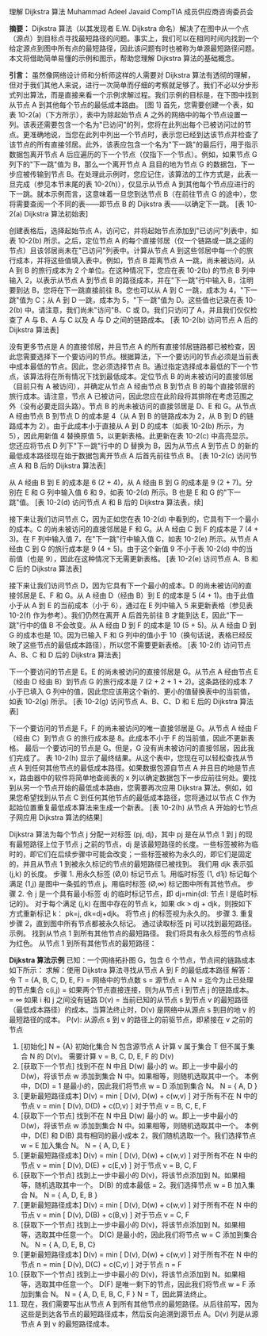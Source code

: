 理解 Dijkstra 算法
Muhammad Adeel Javaid
CompTIA 成员供应商咨询委员会

**摘要：**
Dijkstra 算法（以其发现者 E.W. Dijkstra 命名）解决了在图中从一个点（源点）到目标点寻找最短路径的问题。事实上，我们可以在相同时间内找到一个给定源点到图中所有点的最短路径，因此该问题有时也被称为单源最短路径问题。本文将借助简单易懂的示例和图示，帮助您理解 Dijkstra 算法的基础概念。

**引言：**
虽然像网络设计师和分析师这样的人需要对 Dijkstra 算法有透彻的理解，但对于我们其他人来说，进行一次简单而仔细的考察就足够了。我们不必以分步形式列出算法，而是直接来看一个示例求解过程。我们示例的目标是，在下图中找到从节点 A 到其他每个节点的最低成本路由。
[图 1]
首先，您需要创建一个表，如表 10-2(a)（下方所示），表中为除起始节点 A 之外的网络中的每个节点设置一列。该表还需要包含一个名为"已访问"的列，您将在此列出每个已被访问过的节点。更准确地说，当您在此列中列出一个节点时，表示您已经到达该节点并检查了该节点的所有直接邻居。此外，该表应包含一个名为"下一跳"的最后行，用于指示数据包离开节点 A 后应遍历的下一个节点（仅指下一个节点）。例如，如果节点 G 列下的"下一跳"值为 B，那么一个离开节点 A 且目的地为节点 G 的数据包，下一步应被传输到节点 B。在处理此示例时，您应记住，该算法的工作方式是，此表一旦完成（参见本节末尾的表 10-2(h)），仅显示从节点 A 到其他每个节点应进行的下一跳。就本示例而言，这意味着一旦您到达节点 B（在前往节点 G 的途中），您将需要查阅一个不同的表——即节点 B 的 Dijkstra 表——以确定下一跳。
[表 10-2(a) Dijkstra 算法初始表]

创建表格后，选择起始节点 A，访问它，并将起始节点添加到"已访问"列表中，如表 10-2(b) 所示。之后，定位节点 A 的每个直接邻居（仅一个链路或一跳之遥的节点）且该邻居尚未在"已访问"列表中。计算从节点 A 到这些邻居中每一个的旅行成本，并将这些值填入表中。例如，节点 B 距离节点 A 一跳，尚未被访问，从 A 到 B 的旅行成本为 2 个单位。在这种情况下，您应在表 10-2(b) 的节点 B 列中输入 2，以表示从节点 A 到节点 B 的路径成本，并在"下一跳"行中输入 B，注明要到达 B，您将在下一跳直接前往 B。您也可以从 A 到 C 一跳，成本为 4，"下一跳"值为 C；从 A 到 D 一跳，成本为 5，"下一跳"值为 D。这些值也记录在表 10-2(b) 中。请注意，我们尚未"访问"B、C 或 D。我们只访问了 A，并且我们仅仅检查了 A 与 B、A 与 C 以及 A 与 D 之间的链路成本。
[表 10-2(b) 访问节点 A 后的 Dijkstra 算法表]

没有更多节点是 A 的直接邻居，并且节点 A 的所有直接邻居链路都已被检查，因此您需要选择下一个要访问的节点。根据算法，下一个要访问的节点必须是当前表中成本最低的节点。因此，您必须选择节点 B。通过指定选择成本最低的下一个节点，该算法将在所有情况下找到最低成本。定位节点 B 的尚未被访问的直接邻居（目前只有 A 被访问），并确定从节点 A 经由节点 B 到节点 B 的每个直接邻居的旅行成本。请注意，节点 A 已被访问，因此您应在此阶段将其排除在考虑范围之外（没有必要走回头路）。节点 B 的尚未被访问的直接邻居是 D、E 和 G。从节点 A 经由节点 B 到节点 D 的成本是 4（从 A 到 B 的链路成本为 2，从 B 到 D 的链路成本为 2）。由于此成本小于直接从 A 到 D 的成本（如表 10-2(b) 所示，为 5），因此用新值 4 替换原值 5，以更新表格。此更新在表 10-2(c) 中高亮显示。您还应将节点 D 列下"下一跳"行中的 D 替换为 B，因为从节点 A 到节点 D 的新的最低成本路径现在始于数据包离开节点 A 后首先前往节点 B。
[表 10-2(c) 访问节点 A 和 B 后的 Dijkstra 算法表]

从 A 经由 B 到 E 的成本是 6 (2 + 4)，从 A 经由 B 到 G 的成本是 9 (2 + 7)。分别在 E 和 G 列中输入值 6 和 9，如表 10-2(d) 所示。B 也是 E 和 G 的"下一跳"值。
[表 10-2(d) 访问节点 A 和 B 后的 Dijkstra 算法表，续]

接下来让我们访问节点 C，因为正如您在表 10-2(d) 中看到的，它具有下一个最小的成本。C 的尚未被访问的直接邻居是 F 和 G。从 A 经由 C 到 F 的成本是 7 (4 + 3)。在 F 列中输入值 7，在"下一跳"行中输入值 C，如表 10-2(e) 所示。从节点 A 经由 C 到 G 的旅行成本是 9 (4 + 5)。由于这个新值 9 不小于表 10-2(d) 中的当前值（也是 9），因此在这种情况下无需更新表格。
[表 10-2(e) 访问节点 A、B 和 C 后的 Dijkstra 算法表]

接下来让我们访问节点 D，因为它具有下一个最小的成本。D 的尚未被访问的直接邻居是 E、F 和 G。从 A 经由 D（经由 B）到 E 的成本是 5 (4 + 1)。由于此值小于从 A 到 E 的当前成本（小于 6），通过在 E 列中输入 5 来更新表格（参见表 10-2(f) 作为参考）。我们仍然在离开 A 后首先前往 B 才能到达 E，因此"下一跳"行中的值 B 不会改变。从 A 经由 D 到 F 的成本是 10 (5 + 5)。从 A 经由 D 到 G 的成本也是 10。因为已输入 F 和 G 列中的值小于 10（换句话说，表格已经反映了这些节点的最低成本路径），所以您不需要更新表格。
[表 10-2(f) 访问节点 A、B、C 和 D 后的 Dijkstra 算法表]

下一个要访问的节点是 E。E 的尚未被访问的直接邻居是 G。从节点 A 经由节点 E（经由 D 经由 B）到节点 G 的旅行成本是 7 (2 + 2 + 1 + 2)。这条路径的成本 7 小于已填入 G 列中的值，因此您应该用这个新的、更小的值替换表中的当前值，如表 10-2(g) 所示。
[表 10-2(g) 访问节点 A、B、C、D 和 E 后的 Dijkstra 算法表]

下一个要访问的节点是 F。F 的尚未被访问的唯一直接邻居是 G。从节点 A 经由 F（经由 C）到节点 G 的旅行成本是 8。此成本不小于 F 的当前值，因此不更新表格。
最后一个要访问的节点是 G。但是，G 没有尚未被访问的直接邻居，因此我们完成了。
表 10-2(h) 显示了最终结果。从这个表中，您现在可以轻松查找从节点 A 到任何其他节点的最低成本路径。如果数据包源自节点 A 并且目的地是节点 x，路由器中的软件将简单地查阅表的 x 列以确定数据包下一步应前往何处。要找到从另一个节点开始的最低成本路由，您需要再次应用 Dijkstra 算法。例如，如果您希望找到从节点 C 到任何其他节点的最低成本路径，您将通过以节点 C 作为起始位置重复最低成本算法来生成一个新表。
[表 10-2(h) 从节点 A 开始的七节点子网应用 Dijkstra 算法的结果]

Dijkstra 算法为每个节点 j 分配一对标签 (pj, dj)，其中 pj 是在从节点 1 到 j 的现有最短路径上位于节点 j 之前的节点，dj 是该最短路径的长度。一些标签被称为临时的，即它们在后续步骤中可能会改变；一些标签被称为永久的，即它们是固定的，并且从节点 1 到被永久标记的节点的最短路径已被找到。
我们用 djk 表示弧 (j,k) 的长度。
步骤 1. 用永久标签 (Ø,0) 标记节点 1。用临时标签 (1, d1j) 标记每个满足 (1,j) 是图中一条弧的节点 j。用临时标签 (Ø,∞) 标记图中所有其他节点。
步骤 2. 令 j 是一个具有最小标签 dj 的临时标记节点，即
dj=min{dl: 节点 l 是临时标记的}。
对于每个满足 (j,k) 在图中存在的节点 k，如果 dk > dj + djk，则按如下方式重新标记 k：
pk=j, dk=dj+djk。
将节点 j 的标签视为永久的。
步骤 3. 重复步骤 2，直到图中所有节点都被永久标记。
通过读取标签 pj 可以找到最短路径。
示例。 找到从节点 1 到所有其他节点的最短路径。
我们将具有永久标签的节点标为红色。
从节点 1 到所有其他节点的最短路径：

**Dijkstra 算法示例**
已知：一个网络拓扑图 G，包含 6 个节点，节点间的链路成本如下所示：
求解：使用 Dijkstra 算法寻找从节点 A 到 F 的最低成本路径
解答：
令 T = {A, B, C, D, E, F} = 网络中的节点数
s = 源节点 = A
N = 迄今为止已处理的节点集合
c(i,j) = 如果两个节点直接连接，则为从节点 i 到节点 j 的链路成本。
= ∞ 如果 i 和 j 之间没有链路
D(v) = 当前已知的从节点 s 到节点 v 的最短路径（最低成本路径）的成本。当算法终止时，D(v) 是网络中从源点 s 到目的地 v 的最短路径的成本。
P(v): 从源点 s 到 v 的路径上的前驱节点，即紧接在 v 之前的节点

1) [初始化]
N = {A} 初始化集合 N 包含源节点 A
计算 v 属于集合 T 但不属于集合 N 的 D(v)。
需要计算 v = B, C, D, E, F 的 D(v)
2) [获取下一个节点]
找到不在 N 中且 D(w) 最小的 w。即上一步中最小的 D(w)，将该节点 w 添加到集合 N 中。如果相等，则随机选取其中一个。
本例中，D(D) = 1 是最小的，因此我们将节点 w = D 添加到集合 N。
N = { A, D }
3) [更新最短路径成本]
D(v) = min [ D(v), D(w) + c(w,v) ] 对于所有不在 N 中的节点 v
= min [ D(v), D(D) + c(D,v) ] 对于节点 v = B, C, E, F
4) [获取下一个节点]
找到不在 N 中且 D(w) 最小的 w。即上一步中最小的 D(w)，将该节点 w 添加到集合 N 中。如果相等，则随机选取其中一个。
本例中，D(E) 和 D(B) 具有相同的最小成本 2，我们随机选取一个。我们选择节点 w = E 加入集合 N。
N = { A, D, E }
5) [更新最短路径成本]
D(v) = min [ D(v), D(w) + c(w,v) ] 对于所有不在 N 中的节点 v
= min [ D(v), D(E) + c(E,v) ] 对于节点 v = B, C, F
6) [获取下一个节点]
找到上一步中最小的 D(v)，将该节点添加到 N。如果相等，随机选取其中一个。
D(B) 的成本最低 = 2。我们选择节点 w = B 加入集合 N。
N = { A, D, E, B }
7) [更新最短路径成本]
D(v) = min [ D(v), D(w) + c(w,v) ] 对于所有不在 N 中的节点 v
= min [ D(v), D(B) + c(B,v) ] 对于节点 v = C, F
8) [获取下一个节点]
找到上一步中最小的 D(v)，将该节点添加到 N。如果相等，选取其中任意一个。
D(C) 是最小的，因此我们将节点 w = C 添加到集合 N。
N = { A, D, E, B, C}
9) [更新最短路径成本]
D(v) = min [ D(v), D(w) + c(w,v) ] 对于所有不在 N 中的节点 n
= min [ D(v), D(C) + c(C,v) ] 对于节点 n = F
10) [获取下一个节点]
找到上一步中最小的 D(v)，将该节点添加到 N。如果相等，选取其中任意一个。
D(F) 是唯一剩下的节点，因此我们将节点 w = F 添加到集合 N。
N = { A, D, E, B, C, F }
N = T，因此算法终止。
11) 现在，我们需要写出从节点 A 到所有其他节点的最短路径。从后往前写，因为这些是到达各节点的最短路径成本，然后反向追溯到源节点 A。D(v) 列是从源节点 A 到 v 的最短路径成本。